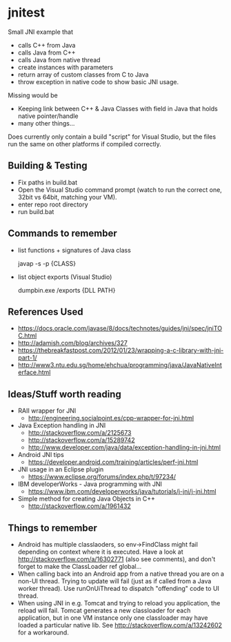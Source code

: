 # jnitest

Small JNI example that
 - calls C++ from Java
 - calls Java from C++
 - calls Java from native thread
 - create instances with parameters
 - return array of custom classes from C to Java
 - throw exception in native code
to show basic JNI usage.

Missing would be
 - Keeping link between C++ & Java Classes with field in Java
   that holds native pointer/handle
 - many other things...

Does currently only contain a build "script" for Visual Studio, but the files
run the same on other platforms if compiled correctly.

## Building & Testing
 - Fix paths in build.bat
 - Open the Visual Studio command prompt (watch to run the correct one, 32bit vs 64bit,
   matching your VM).
 - enter repo root directory
 - run build.bat

## Commands to remember
 - list functions + signatures of Java class
 
    javap -s -p {CLASS}

 - list object exports (Visual Studio)
   
    dumpbin.exe /exports {DLL PATH}

## References Used
 - https://docs.oracle.com/javase/8/docs/technotes/guides/jni/spec/jniTOC.html
 - http://adamish.com/blog/archives/327
 - https://thebreakfastpost.com/2012/01/23/wrapping-a-c-library-with-jni-part-1/
 - http://www3.ntu.edu.sg/home/ehchua/programming/java/JavaNativeInterface.html

## Ideas/Stuff worth reading
 - RAII wrapper for JNI
   - http://engineering.socialpoint.es/cpp-wrapper-for-jni.html
 - Java Exception handling in JNI
   - http://stackoverflow.com/a/2125673
   - http://stackoverflow.com/a/15289742
   - http://www.developer.com/java/data/exception-handling-in-jni.html
 - Android JNI tips
   - https://developer.android.com/training/articles/perf-jni.html
 - JNI usage in an Eclipse plugin
   - https://www.eclipse.org/forums/index.php/t/97234/
 - IBM developerWorks - Java programming with JNI
   - https://www.ibm.com/developerworks/java/tutorials/j-jni/j-jni.html
 - Simple method for creating Java Objects in C++
   - http://stackoverflow.com/a/1961432

## Things to remember
 - Android has multiple classlaoders, so env->FindClass might fail depending
   on context where it is executed. Have a look at http://stackoverflow.com/a/16302771
   (also see comments), and don't forget to make the ClassLoader ref global...
 - When calling back into an Android app from a native thread you are on a non-UI
   thread. Trying to update will fail (just as if called from a Java worker thread).
   Use runOnUiThread to dispatch "offending" code to UI thread.
 - When using JNI in e.g. Tomcat and trying to reload you application, the reload
   will fail. Tomcat generates a new classloader for each application, but in one
   VM instance only one classloader may have loaded a particular native lib.
   See http://stackoverflow.com/a/13242602 for a workaround.